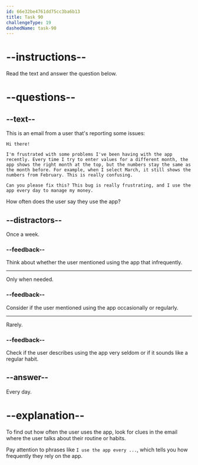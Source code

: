 ```yaml
---
id: 66e32be4761dd75cc3ba6b13
title: Task 90
challengeType: 19
dashedName: task-90
---
```


<!--READING-->

# --instructions--

Read the text and answer the question below.

# --questions--

## --text--

This is an email from a user that's reporting some issues:

`Hi there!`

`I'm frustrated with some problems I've been having with the app recently. Every time I try to enter values for a different month, the app shows the right month at the top, but the numbers stay the same as the month before. For example, when I select March, it still shows the numbers from February. This is really confusing.`

`Can you please fix this? This bug is really frustrating, and I use the app every day to manage my money.`

How often does the user say they use the app?

## --distractors--

Once a week.

### --feedback--

Think about whether the user mentioned using the app that infrequently.

---

Only when needed.

### --feedback--

Consider if the user mentioned using the app occasionally or regularly.

---

Rarely.

### --feedback--

Check if the user describes using the app very seldom or if it sounds like a regular habit.

## --answer--

Every day.

# --explanation--

To find out how often the user uses the app, look for clues in the email where the user talks about their routine or habits. 

Pay attention to phrases like `I use the app every ...`, which tells you how frequently they rely on the app.

